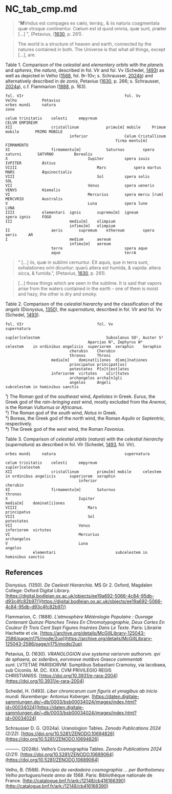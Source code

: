 # NC_tab_cmp.md

>"**M**Vndus est compages ex cælo, terráq;, & iis naturis coagmentata quæ vtroque continentur. Cœlum est id quod omnia, quæ sunt, præter [...] ", (Petavius, ([1630](https://doi.org/10.3931/e-rara-2004), p. 261).

>The world is a structure of heaven and earth, connected by the natures contained in both.
The Universe is that what all things, except [...], are.

Table 1. Comparison of the *celestial* and *elementary orbits* with the *planets* and *spheres*, the *natura*, described in fol. VIr and fol. Vv (Schedel, [1493](https://daten.digitale-sammlungen.de/~db/0003/bsb00034024/images/index.html?id=00034024)) as well as depicted in Velho ([1568](http://catalogue.bnf.fr/ark:/12148/cb416166390), fol. 9r-10v; s. Schrausser, [2024b](https://doi.org/10.5281/ZENODO.10689064)) and alternatively described in *de zonis*, Petavius ([1630](https://doi.org/10.3931/e-rara-2004), p. 266; s. Schrausser, [2024a](https://doi.org/10.5281/ZENODO.10694826)), c.f. Flammarion ([1888](https://archive.org/details/McGillLibrary-125043-2586/page/n175/mode/2up), p. 163).
~~~
fol. VIr											fol. Vv			Velho			Petavius
orbes mundi		natura															zone

celum trinitatis	celesti		empyreum									CELVM EMPIREVM
XII					cristallinum			primu[m] mobile		Primum mobile		PRIMO MOBILE
							inferior				Celum Cristallinum		
												firma mentu[m]		FIRMAMENTO
XI					firmamentu[m]			Saturnus		spera saturni		SATVRNO			Borealis
X									Iupiter			spera iouis		IVPITER			Æstius
VIIII									Mars			spera martus		MARS			Æquinoctialis
VIII									Sol			spera solis		SOL
VII									Venus			spera ueneris		VENVS			Hiemalis
VI									Mercurius		spera mercu [rum]	MERCVRIO		Australis
V									Luna			spera lune		LVNA
IIII			elementari	ignis		supremu[m]	igneum			spera ignis		FOGO
III							mediu[m]	olimpium				
							infimu[m]	olimpium				
II					aeris		supremum	ethereum		spera aeris		AR
I							medium		aereum				
							infimu[m]	aereum				
					terre							spera aque		
					aque							terrA
~~~

>" [...] iis, quæ in sublimi cernuntur.
EX aquis, que in terra sunt, exhalationes oriri dicuntur: quarū altera est humida, & vapida: altera sicca, & fumida.", (Petavius, [1630](https://doi.org/10.3931/e-rara-2004), p. 261).

> [...] those things which are seen in the sublime.
It is said that vapors arise from the waters contained in the earth - one of them is moist and hazy, the other is dry and smoky.

Table 2. Comparison of the *celestial hierarchy* and the classification of the *angels* (Dionysius, [1350](https://digital.bodleian.ox.ac.uk/objects/ee19a692-5066-4c84-95db-d93c4fc82b97/)), the *supernatura*, described in fol. VIr and fol. Vv (Schedel, [1493](https://daten.digitale-sammlungen.de/~db/0003/bsb00034024/images/index.html?id=00034024)).
~~~
fol. VIr								fol. Vv	
supernatura												

sup[er]celestem								Subsolanus SO¹, Auster S²	
									Aparcias N³, Zephyrus W⁴	
celestem	in ordinibus angelicis	superiorem	seraphin	Seraphin			
							cherubin	Cherubin			
							thronos		Throni				
					media[m]	dominat[i]ones	d[omi]nationes			
							principatus	principat[us]			
							potestates	P[o]t[est]ates			
					inferiorem	virtutes	u[ir]tutes			
							archangelos	archa[n]gli			
							angelos		Angeli				
subcelestem	in hominibus sanctis									
~~~										
¹) The Roman god of the *southeast* wind, *Apeliotes* in Greek. *Eurus*, the Greek god of the *rain-bringing east* wind, mostly excluded from the *Anemoi*, is the Roman *Vulturnus* or *Africanus*.    
²) The Roman god of the *south* wind, *Notus* in Greek.  
³) Boreas, the Greek god of the *north* wind, the Roman *Aquilo* or *Septentrio*, respectively.  
⁴) The Greek god of the *west* wind, the Roman *Favonius*.  

Table 3. Comparison of *celestial orbits* (*natura*) with the *celestial hierarchy* (*supernatura*) as described in fol. VIr (Schedel, [1493](https://daten.digitale-sammlungen.de/~db/0003/bsb00034024/images/index.html?id=00034024), fol. VIr).
~~~						
orbes mundi		natura								supernatura			

celum trinitatis	celesti		empyreum					sup[er]celestem			
XII					cristallinum		primu[m] mobile		celestem	in ordinibus angelicis		superiorem	seraphin
								inferior										cherubin
XI					firmamentu[m]		Saturnus										thronos
X								Iupiter									media[m]	dominat[i]ones
VIIII								Mars											principatus
VIII								Sol											potestates
VII								Venus									inferiorem	virtutes
VI								Mercurius										archangelos
V								Luna											angelos
			elementari							subcelestem	in hominibus sanctis
~~~

## References

Dionysius. (1350). *De Caelesti Hierarchia*. MS Gr 2. Oxford, Magdalen College: Oxford Digital Library. [https://digital.bodleian.ox.ac.uk/objects/ee19a692-5066-4c84-95db-d93c4fc82b97/](https://digital.bodleian.ox.ac.uk/objects/ee19a692-5066-4c84-95db-d93c4fc82b97/)

Flammarion, C. (1888). *L’atmosphère Métérologie Populaire : Ouvrage Contenant Quinze Planches Tirées En Chromotypographie, Deux Cartes En Couleur Et Trois Cent Sept Figures Insérées Dans Le Texte*. Paris: Librairie Hachette et cie. [https://archive.org/details/McGillLibrary-125043-2586/page/n175/mode/2up](https://archive.org/details/McGillLibrary-125043-2586/page/n175/mode/2up)

Petavius, D. (1630). *VRANOLOGION sive systema variorvm authorvm. qvi de sphaera, ac sideribvs, eorvmove motibvs Graece commentati sunt*. LVTETIAE PARISIORVM: Sumptibus Sebastiani Cramoisy, via Iacobaea, sub Ciconiis. M. DC. XXX. CVM PRIVILEGIO REGIS CHRISTIANISS. [https://doi.org/10.3931/e-rara-2004](https://doi.org/10.3931/e-rara-2004)

Schedel, H. (1493). *Liber chronicarum cum figuris et ymagibus ab inicio mundi. Nuremberge*: Antonius Koberger. [https://daten.digitale-sammlungen.de/~db/0003/bsb00034024/images/index.html?id=00034024](https://daten.digitale-sammlungen.de/~db/0003/bsb00034024/images/index.html?id=00034024)

Schrausser D. G. (2024a). Uranologion Tables. *Zenodo Publications 2024 (2/22)*. [https://doi.org/10.5281/ZENODO.10694826](https://doi.org/10.5281/ZENODO.10694826)

———. (2024b). Velho’s Cosmographia Tables. *Zenodo Publications 2024 (2/21)*. [https://doi.org/10.5281/ZENODO.10689064](https://doi.org/10.5281/ZENODO.10689064)

Velho, B. (1568). *Principio da verdadeira cosmographia ... per Bartholomeu Velho portugues/neste anno de 1568*. Paris: Bibliothèque nationale de France. [http://catalogue.bnf.fr/ark:/12148/cb416166390](http://catalogue.bnf.fr/ark:/12148/cb416166390)
